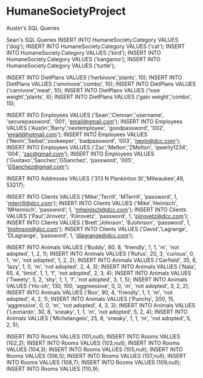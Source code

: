 # HumaneSocietyProject
Austin's SQL Queries


Sean's SQL Queries
INSERT INTO HumaneSociety.Category VALUES ('dog');
INSERT INTO HumaneSociety.Category VALUES ('cat');
INSERT INTO HumaneSociety.Category VALUES ('bird');
INSERT INTO HumaneSociety.Category VALUES ('kangaroo');
INSERT INTO HumaneSociety.Category VALUES ('turtle');

INSERT INTO DietPlans VALUES ('herbivore','plants', 10);
INSERT INTO DietPlans VALUES ('omnivore','combo', 10);
INSERT INTO DietPlans VALUES ('carnivore','meat', 10);
INSERT INTO DietPlans VALUES ('lose weight','plants', 6);
INSERT INTO DietPlans VALUES ('gain weight','combo', 15);

INSERT INTO Employees VALUES ('Sean','Clennan','username', 'securepassword', '001', 'email@gmail.com');
INSERT INTO Employees VALUES ('Austin','Barry','nextemployee', 'goodpassword', '002', 'email@hotmail.com');
INSERT INTO Employees VALUES ('Nevin','Seibel','zookeeper', 'badpassword', '003', 'nevin@dcc.com');
INSERT INTO Employees VALUES ('Zac','Melton','ZMelton', 'qwerty1234', '004', 'zac@gmail.com');
INSERT INTO Employees VALUES ('Gustavo','Sanchez','GSanchez', 'password', '005', 'GSanchez@gmail.com');

INSERT INTO Addresses VALUES ('313 N Plankinton St','Milwaukee',49, 53217);

INSERT INTO Clients VALUES ('Mike','Terrill', 'MTerrill', 'password', 1, 'mterrill@dcc.com');
INSERT INTO Clients VALUES ('Mike','Heinisch', 'MHeinisch', 'password', 1, 'mheinisch@dcc.com');
INSERT INTO Clients VALUES ('Paul','Jirovetz', 'PJirovetz', 'password', 1, 'pjirovetz@dcc.com');
INSERT INTO Clients VALUES ('Brett','Johnson', 'BJohnson', 'password', 1, 'bjohnson@dcc.com');
INSERT INTO Clients VALUES ('David','Lagrange', 'DLagrange', 'password', 1, 'dlagrange@dcc.com');

INSERT INTO Animals VALUES ('Buddy', 80, 8, 'friendly', 1, 1, 'm', 'not adopted', 1, 2, 1);
INSERT INTO Animals VALUES ('Rufus', 20, 3, 'curious', 0, 1, 'm', 'not adopted', 1, 2, 2);
INSERT INTO Animals VALUES ('Garfield', 35, 6, 'lazy', 1, 0, 'm', 'not adopted', 2, 4, 3);
INSERT INTO Animals VALUES ('Nala', 65, 4, 'timid', 1, 1, 'f', 'not adopted', 2, 3, 4);
INSERT INTO Animals VALUES ('Tweety', 5, 2, 'shy', 1, 1, 'f', 'not adopted', 3, 1, 5);
INSERT INTO Animals VALUES ('Ho-oh', 130, 100, 'aggreessive', 0, 0, 'm', 'not adopted', 3, 2, 2);
INSERT INTO Animals VALUES ('Roo', 90, 4, 'friendly', 1, 1, 'm', 'not adopted', 4, 2, 1);
INSERT INTO Animals VALUES ('Punchy', 200, 15, 'aggressive', 0, 0, 'm', 'not adopted', 4, 3, 3);
INSERT INTO Animals VALUES ('Leonardo', 30, 8, 'sneaky', 1, 1, 'm', 'not adopted', 5, 2, 4);
INSERT INTO Animals VALUES ('Michelangelo', 25, 8, 'sneaky', 1, 1, 'm', 'not adopted', 5, 2, 5);

INSERT INTO Rooms VALUES (101,null);
INSERT INTO Rooms VALUES (102,2);
INSERT INTO Rooms VALUES (103,null);
INSERT INTO Rooms VALUES (104,3);
INSERT INTO Rooms VALUES (105,null);
INSERT INTO Rooms VALUES (106,5);
INSERT INTO Rooms VALUES (107,null);
INSERT INTO Rooms VALUES (108,7);
INSERT INTO Rooms VALUES (109,null);
INSERT INTO Rooms VALUES (110,9);

